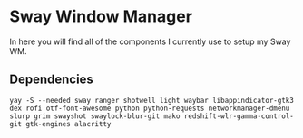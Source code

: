 # Sway Window Manager
In here you will find all of the components I currently use to setup my Sway WM.

## Dependencies
`yay -S --needed sway ranger shotwell light waybar libappindicator-gtk3 dex rofi otf-font-awesome python python-requests networkmanager-dmenu slurp grim swayshot swaylock-blur-git mako redshift-wlr-gamma-control-git gtk-engines alacritty`
